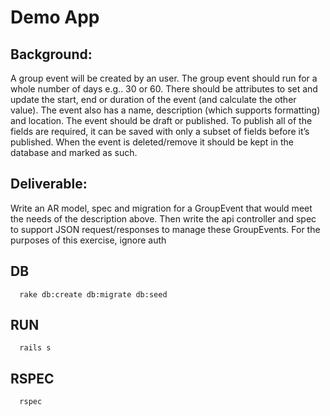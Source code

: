 # Demo App

## Background:
A group event will be created by an user. The group event should run for a whole number of days e.g.. 30 or 60. There should be attributes to set and update the start, end or duration of the event (and calculate the other value). The event also has a name, description (which supports formatting) and location. The event should be draft or published. To publish all of the fields are required, it can be saved with only a subset of fields before it’s published. When the event is deleted/remove it should be kept in the database and marked as such.

## Deliverable:
Write an AR model, spec and migration for a GroupEvent that would meet the needs of the description above. Then write the api controller and spec to support JSON request/responses to manage these GroupEvents. For the purposes of this exercise, ignore auth

## DB
```
  rake db:create db:migrate db:seed
```

## RUN
```
  rails s
```

## RSPEC
```
  rspec
```
